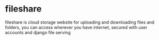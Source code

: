 # fileshare
fileshare is cloud storage website for uploading and downloading files and folders, 
you can access wherever you have internet, secured with user accounts and django file serving
